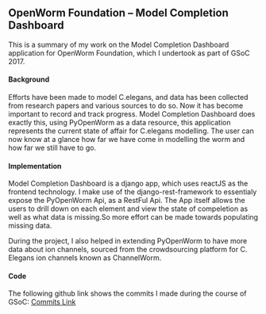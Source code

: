 ## OpenWorm Foundation – Model Completion Dashboard

This is a summary of my work on the Model Completion Dashboard application for OpenWorm Foundation, which I undertook as part of GSoC 2017.

#### Background

Efforts have been made to model C.elegans, and data has been collected from research papers and various sources to do so. Now it has become important to record and track progress.
Model Completion Dashboard does exactly this, using PyOpenWorm as a data resource, this application represents the current state of affair for C.elegans modelling. The user can now know at a glance how far we have come in modelling the worm and how far we still have to go.


#### Implementation

Model Completion Dashboard is a django app, which uses reactJS as the frontend technology.
I make use of the django-rest-framework to essentialy expose the PyOpenWorm Api, as a RestFul Api.
The App itself allows the users to drill down on each element and view the state of compeletion as well as what data is missing.So more effort can be made towards populating missing data.

During the project, I also helped in extending PyOpenWorm to have more data about ion channels, sourced from the crowdsourcing platform for C. Elegans ion channels known as ChannelWorm.


#### Code

The following github link shows the commits I made during the course of GSoC:
 [Commits Link](https://github.com/openworm/model_completion_dashboard/commits/509ea19c4f045f49cce7958b3e612153e39e157b)
